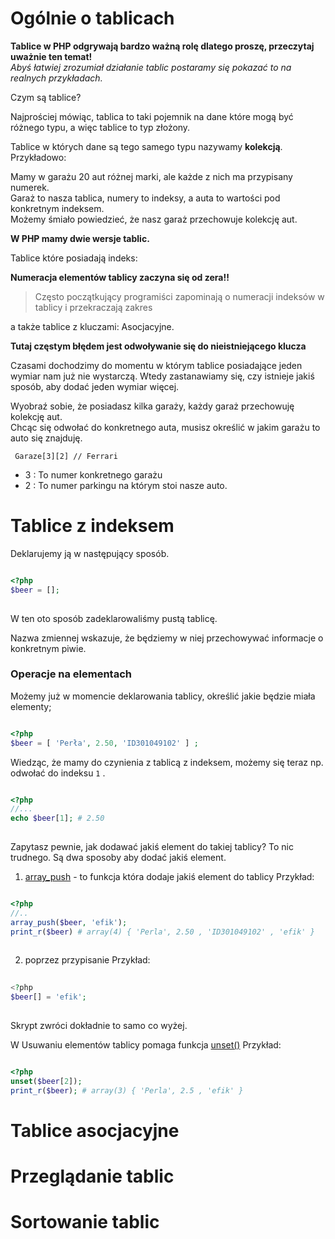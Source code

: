 # Ogólnie o tablicach

**Tablice w PHP odgrywają bardzo ważną rolę dlatego proszę, przeczytaj uważnie ten temat!**  
*Abyś łatwiej zrozumiał działanie tablic postaramy się pokazać to na realnych przykładach.*

Czym są tablice?

Najprościej mówiąc, tablica to taki pojemnik na dane które mogą być różnego typu, a więc tablice to typ złożony.

Tablice w których dane są tego samego typu nazywamy **kolekcją**.  
Przykładowo: 

Mamy w garażu 20 aut różnej marki, ale każde z nich ma przypisany numerek.  
Garaż to nasza tablica, numery to indeksy, a auta to wartości pod konkretnym indeksem.  
Możemy śmiało powiedzieć, że nasz garaż przechowuje kolekcję aut.  


**W PHP mamy dwie wersje tablic.**


Tablice które posiadają indeks:
 
**Numeracja elementów tablicy zaczyna się od zera!!** 

>Często początkujący programiści zapominają o numeracji indeksów w tablicy i przekraczają zakres 

 
 a także tablice z kluczami: Asocjacyjne.

**Tutaj częstym błędem jest odwoływanie się do nieistniejącego klucza**

Czasami dochodzimy do momentu w którym tablice posiadające jeden wymiar nam już nie wystarczą.
Wtedy zastanawiamy się, czy istnieje jakiś sposób, aby dodać jeden wymiar więcej.

Wyobraź sobie, że posiadasz kilka garaży, każdy garaż przechowuję kolekcję aut.  
Chcąc się odwołać do konkretnego auta, musisz określić w jakim garażu to auto się znajduję. 

` Garaze[3][2] // Ferrari`

* 3 : To numer konkretnego garażu
* 2 : To numer parkingu na którym stoi nasze auto.

# Tablice z indeksem

Deklarujemy ją w następujący sposób.

```php

<?php
$beer = [];
  
```
W ten oto sposób zadeklarowaliśmy pustą tablicę. 

Nazwa zmiennej wskazuje, że będziemy w niej przechowywać informacje o konkretnym piwie.

### Operacje na elementach
Możemy już w momencie deklarowania tablicy, określić jakie będzie miała elementy;
 
```php

<?php
$beer = [ 'Perła', 2.50, 'ID301049102' ] ;

```

Wiedząc, że mamy do czynienia z tablicą z indeksem, możemy się teraz np. odwołać do indeksu `1` . 
 
```php

<?php
//...
echo $beer[1]; # 2.50
 
``` 

Zapytasz pewnie, jak dodawać jakiś element do takiej tablicy? 
To nic trudnego. Są dwa sposoby aby dodać jakiś element. 

1. [array_push](http://php.net/manual/en/function.array-push.php) - to funkcja która dodaje jakiś element do tablicy
  Przykład:
```php

<?php
//..
array_push($beer, 'efik');
print_r($beer) # array(4) { 'Perla', 2.50 , 'ID301049102' , 'efik' }
  
```
  
2. poprzez przypisanie
  Przykład:
```php
  
<?php
$beer[] = 'efik';
   
```
 Skrypt zwróci dokładnie to samo co wyżej. 
 

W Usuwaniu elementów tablicy pomaga funkcja [unset\(\)](http://php.net/manual/en/function.unset.php)
 Przykład:

```php

<?php
unset($beer[2]);
print_r($beer); # array(3) { 'Perla', 2.5 , 'efik' }

```
 
# Tablice asocjacyjne


# Przeglądanie tablic


# Sortowanie tablic 

